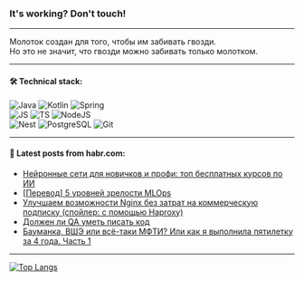 ### It's working? Don't touch!

---
Молоток создан для того, чтобы им забивать гвозди. <br>
Но это не значит, что гвозди можно забивать только молотком.

---

#### 🛠️ Technical stack:

![Java](https://img.shields.io/badge/Java-informational?logo=Oracle&style=flat&logoColor=white&color=FF4500)
![Kotlin](https://img.shields.io/badge/Kotlin-informational?logo=Kotlin&style=flat&logoColor=white&color=774D97)
![Spring](https://img.shields.io/badge/SpringBoot-informational?logo=SpringBoot&style=flat&logoColor=white&color=6DB33F) <br>
![JS](https://img.shields.io/badge/JS-informational?logo=javaScript&style=flat&logoColor=black&color=F7Df1E)
![TS](https://img.shields.io/badge/TypeScript-informational?logo=typeScript&style=flat&logoColor=black&color=0667A8)
![NodeJS](https://img.shields.io/badge/NodeJS-informational?logo=node.js&style=flat&logoColor=white&color=70A760) <br>
![Nest](https://img.shields.io/badge/NestJS-informational?logo=NestJS&style=flat&logoColor=white&color=E0234E)
![PostgreSQL](https://img.shields.io/badge/PostgreSQL-informational?logo=PostgreSQL&style=flat&logoColor=white&color=DAA520)
![Git](https://img.shields.io/badge/Git-informational?logo=git&style=flat&logoColor=white&color=778899)

___

#### 💬 Latest posts from habr.com:

<!-- BLOG-POST-LIST:START -->
- [Нейронные сети для новичков и профи: топ бесплатных курсов по ИИ](https://habr.com/ru/companies/bothub/articles/774390/?utm_source=habrahabr&utm_medium=rss&utm_campaign=774390)
- [[Перевод] 5 уровней зрелости MLOps](https://habr.com/ru/companies/vk/articles/772538/?utm_source=habrahabr&utm_medium=rss&utm_campaign=772538)
- [Улучшаем возможности Nginx без затрат на коммерческую подписку &lpar;спойлер: с помощью Haproxy&rpar;](https://habr.com/ru/companies/netologyru/articles/769394/?utm_source=habrahabr&utm_medium=rss&utm_campaign=769394)
- [Должен ли QA уметь писать код](https://habr.com/ru/companies/tinkoff/articles/774340/?utm_source=habrahabr&utm_medium=rss&utm_campaign=774340)
- [Бауманка, ВШЭ или всё-таки МФТИ? Или как я выполнила пятилетку за 4 года. Часть 1](https://habr.com/ru/articles/774344/?utm_source=habrahabr&utm_medium=rss&utm_campaign=774344)
<!-- BLOG-POST-LIST:END -->

---
[![Top Langs](https://github-readme-stats-git-master-advtsetting-gmailcom.vercel.app/api/top-langs/?username=zloylis&langs_count=10&hide_title=false&title_color=e6edf3&size_weight=0.5&count_weight=0.5&layout=compact&hide_border=true&theme=dracula)](https://github.com/zloylis)

<!-- ![GitHub stats](https://github-readme-stats-git-master-advtsetting-gmailcom.vercel.app/api?username=zloylis&show_icons=true&hide_border=true&theme=dracula&hide_title=true&include_all_commits=true&count_private=true&hide=contribs&hide_rank=true) -->
